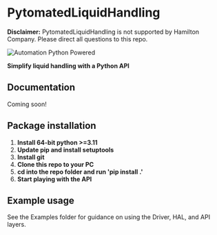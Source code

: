 # PytomatedLiquidHandling

**Disclaimer:** PytomatedLiquidHandling is not supported by Hamilton Company. Please direct all questions to this repo.

![Automation Python Powered](https://user-images.githubusercontent.com/85904380/227614867-d00eae11-6682-4396-abc5-9561fa85d86d.png)

**Simplify liquid handling with a Python API**

## Documentation

Coming soon!

## Package installation

1. **Install 64-bit python >=3.11**
2. **Update pip and install setuptools**
3. **Install git**
4. **Clone this repo to your PC**
5. **cd into the repo folder and run 'pip install .'**
6. **Start playing with the API**

## Example usage
See the Examples folder for guidance on using the Driver, HAL, and API layers.
